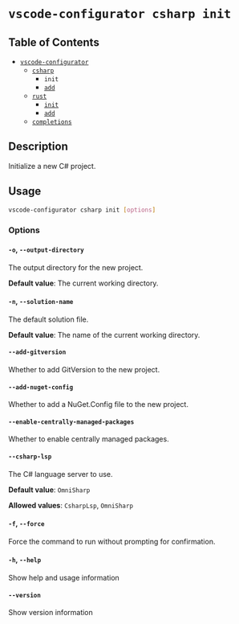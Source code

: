 # `vscode-configurator csharp init`

## Table of Contents

- [`vscode-configurator`](../README.md)
  - [`csharp`](./README.md)
    - `init`
    - [`add`](./add.md)
  - [`rust`](../rust/README.md)
    - [`init`](../rust/init.md)
    - [`add`](../rust/add.md)
  - [`completions`](../completions.md)

## Description

Initialize a new C# project.

## Usage

```bash
vscode-configurator csharp init [options]
```

### Options

#### `-o`, `--output-directory`

The output directory for the new project.

**Default value**: The current working directory.

#### `-n`, `--solution-name`

The default solution file.

**Default value**: The name of the current working directory.

#### `--add-gitversion`

Whether to add GitVersion to the new project.

#### `--add-nuget-config`

Whether to add a NuGet.Config file to the new project.

#### `--enable-centrally-managed-packages`

Whether to enable centrally managed packages.

#### `--csharp-lsp`

The C# language server to use.

**Default value**: `OmniSharp`

**Allowed values**: `CsharpLsp`, `OmniSharp`

#### `-f`, `--force`

Force the command to run without prompting for confirmation.

#### `-h`, `--help`

Show help and usage information

#### `--version`

Show version information
